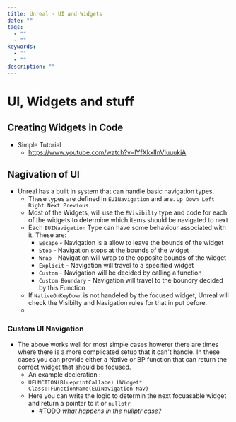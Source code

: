 ```yaml
---
title: Unreal - UI and Widgets
date: ""
tags:
  - ""
  - ""
keywords:
  - ""
  - ""
description: ""
---
```


# UI, Widgets and stuff

## Creating Widgets in Code

* Simple Tutorial 
  * https://www.youtube.com/watch?v=lYfXkxlInVIuuukjA

## Nagivation of UI

* Unreal has a built in system that can handle basic navigation types. 
  * These types are defined in `EUINavigation` and are. `Up Down Left Right Next Previous`
  * Most of the Widgets, will use the `EVisibilty` type and code for each of the widgets to determine which items should be navigated to next
  * Each `EUINavigation` Type can have some behaviour associated with it. These are:
    * `Escape` - Navigation is a allow to leave the bounds of the widget
    * `Stop` - Navigation stops at the bounds of the widget
    * `Wrap` - Navigation will wrap to the opposite bounds of the widget
    * `Explicit` - Navigation will travel to a specified widget
    * `Custom` - Navigation will be decided by calling a function
    * `Custom Boundary` - Navigation will travel to the boundry decided by this Function
  * If `NativeOnKeyDown` is not handeled by the focused widget, Unreal will check the Visibilty and Navigation rules for that in put before.
  * 

### Custom UI Navigation

* The above works well for most simple cases howerer there are times where there is a more complicated setup that it can't handle. In these cases you can provide either a Native or BP function that can return the correct widget that should be focused.
  * An example decleration :
  * `UFUNCTION(BlueprintCallabe) UWidget* Class::FunctionName(EUINavigation Nav)`
  * Here you can write the logic to determin the next focuasable widget and return a pointer to it or `nullptr`
    * \#TODO *what happens in the nullptr case?*

